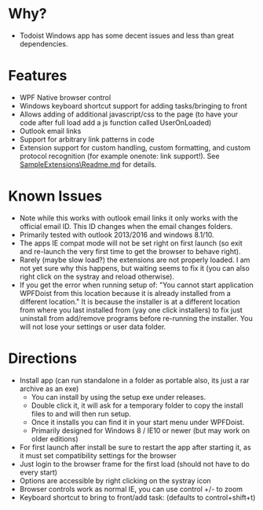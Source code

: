 # Why?
-	Todoist Windows app has some decent issues and less than great dependencies.

# Features
-	WPF Native browser control
-	Windows keyboard shortcut support for adding tasks/bringing to front
-	Allows adding of additional javascript/css to the page (to have your code after full load add a js function called UserOnLoaded)
-	Outlook email links
-	Support for arbitrary link patterns in code
-	Extension support for custom handling, custom formatting, and custom protocol recognition (for example onenote: link support!). See [SampleExtensions\Readme.md](https://github.com/mitchcapper/wpfdoist/blob/master/SampleExtensions/Readme.md)  for details.


# Known Issues
-	Note while this works with outlook email links it only works with the official email ID.  This ID changes when the email changes folders.
-	Primarily tested with outlook 2013/2016 and windows 8.1/10.
-	The apps IE compat mode will not be set right on first launch (so exit and re-launch the very first time to get the browser to behave right).
-	Rarely (maybe slow load?) the extensions are not properly loaded. I am not yet sure why this happens, but waiting seems to fix it (you can also right click on the systray and reload otherwise).
-	If you get the error when running setup of: "You cannot start application WPFDoist from this location because it is already installed from a different location."  It is because the installer is at a different location from where you last installed from (yay one click installers) to fix just uninstall from add/remove programs before re-running the installer.  You will not lose your settings or user data folder.

# Directions
-	Install app (can run standalone in a folder as portable also, its just a rar archive as an exe)
	-	You can install by using the setup exe under releases.
	-	Double click it, it will ask for a temporary folder to copy the install files to and will then run setup.
	-	Once it installs you can find it in your start menu under WPFDoist.
	-	Primarily designed for Windows 8 / IE10 or newer (but may work on older editions)
-	For first launch after install be sure to restart the app after starting it, as it must set compatibility settings for the browser
-	Just login to the browser frame for the first load (should not have to do every start)
-	Options are accessible by right clicking on the systray icon
-	Browser controls work as normal IE,  you can use control +/- to zoom
-	Keyboard shortcut to bring to front/add task: (defaults to control+shift+t)